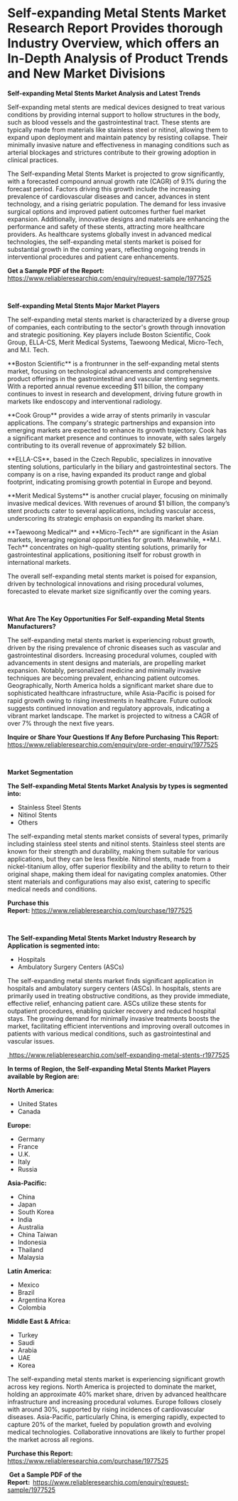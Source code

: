<p><h1>Self-expanding Metal Stents Market Research Report Provides thorough Industry Overview, which offers an In-Depth Analysis of Product Trends and New Market Divisions</h1></p><p><strong>Self-expanding Metal Stents Market Analysis and Latest Trends</strong></p>
<p><p>Self-expanding metal stents are medical devices designed to treat various conditions by providing internal support to hollow structures in the body, such as blood vessels and the gastrointestinal tract. These stents are typically made from materials like stainless steel or nitinol, allowing them to expand upon deployment and maintain patency by resisting collapse. Their minimally invasive nature and effectiveness in managing conditions such as arterial blockages and strictures contribute to their growing adoption in clinical practices.</p><p>The Self-expanding Metal Stents Market is projected to grow significantly, with a forecasted compound annual growth rate (CAGR) of 9.1% during the forecast period. Factors driving this growth include the increasing prevalence of cardiovascular diseases and cancer, advances in stent technology, and a rising geriatric population. The demand for less invasive surgical options and improved patient outcomes further fuel market expansion. Additionally, innovative designs and materials are enhancing the performance and safety of these stents, attracting more healthcare providers. As healthcare systems globally invest in advanced medical technologies, the self-expanding metal stents market is poised for substantial growth in the coming years, reflecting ongoing trends in interventional procedures and patient care enhancements.</p></p>
<p><strong>Get a Sample PDF of the Report:&nbsp;</strong> <a href="https://www.reliableresearchiq.com/enquiry/request-sample/1977525?utm_campaign=2749&utm_medium=2&utm_source=Github&utm_content=ia&utm_term=16042025&utm_id=self-expanding-metal-stents">https://www.reliableresearchiq.com/enquiry/request-sample/1977525</a></p>
<p>&nbsp;</p>
<p><strong>Self-expanding Metal Stents Major Market Players</strong></p>
<p><p>The self-expanding metal stents market is characterized by a diverse group of companies, each contributing to the sector's growth through innovation and strategic positioning. Key players include Boston Scientific, Cook Group, ELLA-CS, Merit Medical Systems, Taewoong Medical, Micro-Tech, and M.I. Tech.</p><p>**Boston Scientific** is a frontrunner in the self-expanding metal stents market, focusing on technological advancements and comprehensive product offerings in the gastrointestinal and vascular stenting segments. With a reported annual revenue exceeding $11 billion, the company continues to invest in research and development, driving future growth in markets like endoscopy and interventional radiology.</p><p>**Cook Group** provides a wide array of stents primarily in vascular applications. The company's strategic partnerships and expansion into emerging markets are expected to enhance its growth trajectory. Cook has a significant market presence and continues to innovate, with sales largely contributing to its overall revenue of approximately $2 billion.</p><p>**ELLA-CS**, based in the Czech Republic, specializes in innovative stenting solutions, particularly in the biliary and gastrointestinal sectors. The company is on a rise, having expanded its product range and global footprint, indicating promising growth potential in Europe and beyond.</p><p>**Merit Medical Systems** is another crucial player, focusing on minimally invasive medical devices. With revenues of around $1 billion, the company’s stent products cater to several applications, including vascular access, underscoring its strategic emphasis on expanding its market share.</p><p>**Taewoong Medical** and **Micro-Tech** are significant in the Asian markets, leveraging regional opportunities for growth. Meanwhile, **M.I. Tech** concentrates on high-quality stenting solutions, primarily for gastrointestinal applications, positioning itself for robust growth in international markets.</p><p>The overall self-expanding metal stents market is poised for expansion, driven by technological innovations and rising procedural volumes, forecasted to elevate market size significantly over the coming years.</p></p>
<p>&nbsp;</p>
<p><strong>What Are The Key Opportunities For Self-expanding Metal Stents Manufacturers?</strong></p>
<p><p>The self-expanding metal stents market is experiencing robust growth, driven by the rising prevalence of chronic diseases such as vascular and gastrointestinal disorders. Increasing procedural volumes, coupled with advancements in stent designs and materials, are propelling market expansion. Notably, personalized medicine and minimally invasive techniques are becoming prevalent, enhancing patient outcomes. Geographically, North America holds a significant market share due to sophisticated healthcare infrastructure, while Asia-Pacific is poised for rapid growth owing to rising investments in healthcare. Future outlook suggests continued innovation and regulatory approvals, indicating a vibrant market landscape. The market is projected to witness a CAGR of over 7% through the next five years.</p></p>
<p><strong>Inquire or Share Your Questions If Any Before Purchasing This Report:</strong> <a href="https://www.reliableresearchiq.com/enquiry/pre-order-enquiry/1977525?utm_campaign=2749&utm_medium=2&utm_source=Github&utm_content=ia&utm_term=16042025&utm_id=self-expanding-metal-stents">https://www.reliableresearchiq.com/enquiry/pre-order-enquiry/1977525</a></p>
<p>&nbsp;</p>
<p><strong>Market Segmentation</strong></p>
<p><strong>The Self-expanding Metal Stents Market Analysis by types is segmented into:</strong></p>
<p><ul><li>Stainless Steel Stents</li><li>Nitinol Stents</li><li>Others</li></ul></p>
<p><p>The self-expanding metal stents market consists of several types, primarily including stainless steel stents and nitinol stents. Stainless steel stents are known for their strength and durability, making them suitable for various applications, but they can be less flexible. Nitinol stents, made from a nickel-titanium alloy, offer superior flexibility and the ability to return to their original shape, making them ideal for navigating complex anatomies. Other stent materials and configurations may also exist, catering to specific medical needs and conditions.</p></p>
<p><strong>Purchase this Report:&nbsp;</strong><a href="https://www.reliableresearchiq.com/purchase/1977525?utm_campaign=2749&utm_medium=2&utm_source=Github&utm_content=ia&utm_term=16042025&utm_id=self-expanding-metal-stents">https://www.reliableresearchiq.com/purchase/1977525</a></p>
<p>&nbsp;</p>
<p><strong>The Self-expanding Metal Stents Market Industry Research by Application is segmented into:</strong></p>
<p><ul><li>Hospitals</li><li>Ambulatory Surgery Centers (ASCs)</li></ul></p>
<p><p>The self-expanding metal stents market finds significant application in hospitals and ambulatory surgery centers (ASCs). In hospitals, stents are primarily used in treating obstructive conditions, as they provide immediate, effective relief, enhancing patient care. ASCs utilize these stents for outpatient procedures, enabling quicker recovery and reduced hospital stays. The growing demand for minimally invasive treatments boosts the market, facilitating efficient interventions and improving overall outcomes in patients with various medical conditions, such as gastrointestinal and vascular issues.</p></p>
<p><a href="https://www.reliableresearchiq.com/self-expanding-metal-stents-r1977525?utm_campaign=2749&utm_medium=2&utm_source=Github&utm_content=ia&utm_term=16042025&utm_id=self-expanding-metal-stents">&nbsp;https://www.reliableresearchiq.com/self-expanding-metal-stents-r1977525</a></p>
<p><strong>In terms of Region, the Self-expanding Metal Stents Market Players available by Region are:</strong></p>
<p>
    <p> <strong> North America: </strong>
        <ul>
            <li>United States</li>
            <li>Canada</li>
        </ul>
        </p> 
    <p> <strong> Europe: </strong>
        <ul>
            <li>Germany</li>
            <li>France</li>
            <li>U.K.</li>
            <li>Italy</li>
            <li>Russia</li>
        </ul>
        </p> 
    <p> <strong> Asia-Pacific: </strong>
        <ul>
            <li>China</li>
            <li>Japan</li>
            <li>South Korea</li>
            <li>India</li>
            <li>Australia</li>
            <li>China Taiwan</li>
            <li>Indonesia</li>
            <li>Thailand</li>
            <li>Malaysia</li>
        </ul>
        </p> 
    <p> <strong> Latin America: </strong>
        <ul>
            <li>Mexico</li>
            <li>Brazil</li>
            <li>Argentina Korea</li>
            <li>Colombia</li>
        </ul>
        </p> 
    <p> <strong> Middle East & Africa: </strong>
        <ul>
            <li>Turkey</li>
            <li>Saudi</li>
            <li>Arabia</li>
            <li>UAE</li>
            <li>Korea</li>
        </ul>
    </p>
    </p>
<p><p>The self-expanding metal stents market is experiencing significant growth across key regions. North America is projected to dominate the market, holding an approximate 40% market share, driven by advanced healthcare infrastructure and increasing procedural volumes. Europe follows closely with around 30%, supported by rising incidences of cardiovascular diseases. Asia-Pacific, particularly China, is emerging rapidly, expected to capture 20% of the market, fueled by population growth and evolving medical technologies. Collaborative innovations are likely to further propel the market across all regions.</p></p>
<p><strong>Purchase this Report: </strong><a href="https://www.reliableresearchiq.com/purchase/1977525?utm_campaign=2749&utm_medium=2&utm_source=Github&utm_content=ia&utm_term=16042025&utm_id=self-expanding-metal-stents">https://www.reliableresearchiq.com/purchase/1977525</a></p>
<p>&nbsp;<strong>Get a Sample PDF of the Report:&nbsp;&nbsp;</strong><a href="https://www.reliableresearchiq.com/enquiry/request-sample/1977525?utm_campaign=2749&utm_medium=2&utm_source=Github&utm_content=ia&utm_term=16042025&utm_id=self-expanding-metal-stents">https://www.reliableresearchiq.com/enquiry/request-sample/1977525</a></p>
<p><strong></strong></p>
<p><p></p><p></p><p></p></p>